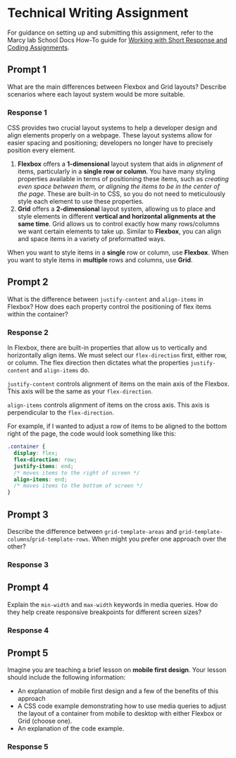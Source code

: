 # Technical Writing Assignment

For guidance on setting up and submitting this assignment, refer to the Marcy lab School Docs How-To guide for [Working with Short Response and Coding Assignments](https://marcylabschool.gitbook.io/marcy-lab-school-docs/fullstack-curriculum/how-tos/working-with-assignments#how-to-work-on-assignments).

## Prompt 1

What are the main differences between Flexbox and Grid layouts? Describe scenarios where each layout system would be more suitable.

### Response 1

CSS provides two crucial layout systems to help a developer design and align elements properly on a webpage. These layout systems allow for easier spacing and positioning; developers no longer have to precisely position every element.

1. **Flexbox** offers a **1-dimensional** layout system that aids in _alignment_ of items, particularly in a **single row or column**. You have many styling properties available in terms of positioning these items, such as _creating even space between them, or aligning the items to be in the center of the page_. These are built-in to CSS, so you do not need to meticulously style each element to use these properties.
2. **Grid** offers a **2-dimensional** layout system, allowing us to place and style elements in different **vertical and horizontal alignments at the same time**. Grid allows us to control exactly how many rows/columns we want certain elements to take up. Similar to **Flexbox**, you can align and space items in a variety of preformatted ways.

When you want to style items in a **single** row or column, use **Flexbox**. When you want to style items in **multiple** rows and columns, use **Grid**.

## Prompt 2

What is the difference between `justify-content` and `align-items` in Flexbox? How does each property control the positioning of flex items within the container?

### Response 2

In Flexbox, there are built-in properties that allow us to vertically and horizontally align items. We must select our `flex-direction` first, either row, or column. The flex direction then dictates what the properties `justify-content` and `align-items` do.

`justify-content` controls alignment of items on the main axis of the Flexbox. This axis will be the same as your `flex-direction`.

`align-items` controls alignment of items on the cross axis. This axis is perpendicular to the `flex-direction`.

For example, if I wanted to adjust a row of items to be aligned to the bottom right of the page, the code would look something like this:

```css
.container {
  display: flex;
  flex-direction: row;
  justify-items: end;
  /* moves items to the right of screen */
  align-items: end;
  /* moves items to the bottom of screen */
}
```

## Prompt 3

Describe the difference between `grid-template-areas` and `grid-template-columns`/`grid-template-rows`. When might you prefer one approach over the other?

### Response 3

## Prompt 4

Explain the `min-width` and `max-width` keywords in media queries. How do they help create responsive breakpoints for different screen sizes?

### Response 4

## Prompt 5

Imagine you are teaching a brief lesson on **mobile first design**. Your lesson should include the following information:

- An explanation of mobile first design and a few of the benefits of this approach
- A CSS code example demonstrating how to use media queries to adjust the layout of a container from mobile to desktop with either Flexbox or Grid (choose one).
- An explanation of the code example.

### Response 5
